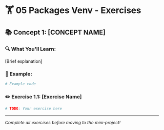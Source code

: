 # 🏋️ 05 Packages Venv - Exercises

## 📚 Concept 1: [CONCEPT NAME]

### 🔍 What You'll Learn:
[Brief explanation]

### 📖 Example:
```python
# Example code
```

### ✏️ Exercise 1.1: [Exercise Name]
```python
# TODO: Your exercise here
```

---

*Complete all exercises before moving to the mini-project!*
